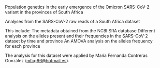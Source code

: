 Population genetics in the early emergence of the Omicron SARS-CoV-2 variant in the provinces of South Africa

Analyses from the SARS-CoV-2 raw reads of a South Africa dataset

This include:
The metadata obtained from the NCBI SRA database
Different analysis on the alleles present and their frequencies in the SARS-CoV-2 dataset by time and province 
An AMOVA analysis on the alleles frequency for each province

The analysis for this dataset were applied by María Fernanda Contreras González (mfcg96@hotmail.es).
